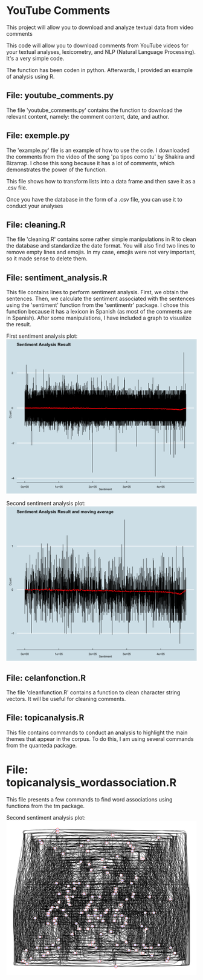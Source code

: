 # YouTube Comments
 This project will allow you to download and analyze textual data from video comments

This code will allow you to download comments from YouTube videos for your textual analyses, lexicometry, and NLP (Natural Language Processing). It's a very simple code. 

The function has been coden in python. 
Afterwards, I provided an example of analysis using R.


## File: youtube_comments.py
The file 'youtube_comments.py' contains the function to download the relevant content, namely: the comment content, date, and author.

## File: exemple.py
The 'example.py' file is an example of how to use the code. I downloaded the comments from the video of the song 'pa tipos como tu' by Shakira and Bizarrap. I chose this song because it has a lot of comments, which demonstrates the power of the function.

This file shows how to transform lists into a data frame and then save it as a .csv file.

Once you have the database in the form of a .csv file, you can use it to conduct your analyses


## File: cleaning.R
The file 'cleaning.R' contains some rather simple manipulations in R to clean the database and standardize the date format. You will also find two lines to remove empty lines and emojis. In my case, emojis were not very important, so it made sense to delete them.

## File: sentiment_analysis.R
This file contains lines to perform sentiment analysis. First, we obtain the sentences. Then, we calculate the sentiment associated with the sentences using the 'sentiment' function from the 'sentimentr' package. I chose this function because it has a lexicon in Spanish (as most of the comments are in Spanish). After some manipulations, I have included a graph to visualize the result.


First sentiment analysis plot:
![alt text](https://github.com/fbietti/YouTube-Comments/blob/main/plots/plot1.png)

Second sentiment analysis plot:
![alt text](https://github.com/fbietti/YouTube-Comments/blob/main/plots/plot2.png)

## File: celanfonction.R

The file 'cleanfunction.R' contains a function to clean character string vectors. It will be useful for cleaning comments.


## File: topicanalysis.R
This file contains commands to conduct an analysis to highlight the main themes that appear in the corpus. To do this, I am using several commands from the quanteda package.

# File: topicanalysis_wordassociation.R

This file presents a few commands to find word associations using functions from the tm package.

Second sentiment analysis plot:
![alt text](https://github.com/fbietti/YouTube-Comments/blob/main/plots/plot3.png)







